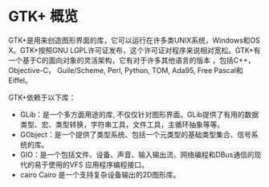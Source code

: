 # GTK+ 概览

GTK+是用来创造图形界面的库，它可以运行在许多类UNIX系统，Windows和OS X。GTK+按照GNU LGPL许可证发布，这个许可证对程序来说相对宽松。GTK+有一个基于C的面向对象的灵活架构，它有对于许多其他语言的版本 ，包括C++，Objective-C， Guile/Scheme, Perl, Python, TOM, Ada95, Free Pascal和Eiffel。 

GTK+依赖于以下库：

* GLib：是一个多方面用途的库, 不仅仅针对图形界面。GLib提供了有用的数据类型、宏、类型转换，字符串工具，文件工具，主循环抽象等等。
* GObject：是一个提供了类型系统、包括一个元类型的基础类型集合、信号系统的库。
* GIO：是一个包括文件、设备、声音、输入输出流、网络编程和DBus通信的现代的易于使用的VFS 应用程序编程接口。
* cairo Cairo 是一个支持复杂设备输出的2D图形库。
